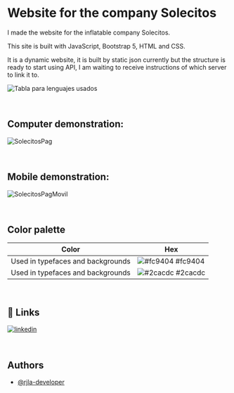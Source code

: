 # Website for the company Solecitos

I made the website for the inflatable company Solecitos. </br>

This site is built with JavaScript, Bootstrap 5, HTML and CSS. </br>

It is a dynamic website, it is built by static json currently but the structure is ready to start using API, I am waiting to receive instructions of which server to link it to. </br>

![Tabla para lenguajes usados](https://user-images.githubusercontent.com/83847147/235214884-9ce7b151-1142-4bfc-ba6b-3693311ca2f4.svg)


</br>

## Computer demonstration:
![SolecitosPag](https://user-images.githubusercontent.com/83847147/235210888-79ec9e2a-5020-4be9-ae59-c41e0b215d8c.gif)


</br>

## Mobile demonstration: 
![SolecitosPagMovil](https://user-images.githubusercontent.com/83847147/235211455-352c5bb4-73a1-4dcb-b02c-460f60ad9e9a.gif)

</br>


## Color palette

| Color             | Hex                                                                |
| ----------------- | ------------------------------------------------------------------ |
| Used in typefaces and backgrounds | ![#fc9404](https://via.placeholder.com/10/fc9404?text=+) #fc9404 |
| Used in typefaces and backgrounds | ![#2cacdc](https://via.placeholder.com/10/2cacdc?text=+) #2cacdc |

</br>

## 🔗 Links

[![linkedin](https://img.shields.io/badge/linkedin-0A66C2?style=for-the-badge&logo=linkedin&logoColor=white)](https://www.linkedin.com/in/rjla-developer/)

</br>

## Authors

- [@rjla-developer](https://www.github.com/rjla-developer)
